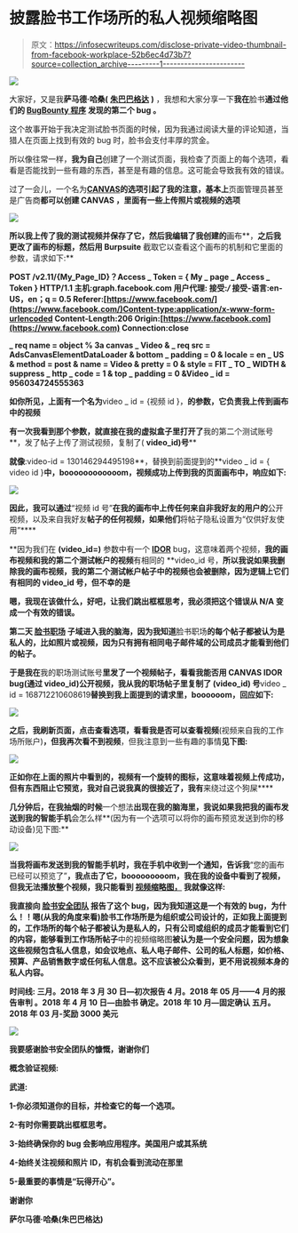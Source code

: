 # 披露脸书工作场所的私人视频缩略图

> 原文：<https://infosecwriteups.com/disclose-private-video-thumbnail-from-facebook-workplace-52b6ec4d73b7?source=collection_archive---------1----------------------->

![](img/5e67769c810a07636fcf4411a158dbc0.png)

大家好，又是我**萨马德·哈桑(** [**朱巴巴格达**](https://twitter.com/JubaBaghdad) **)** ，我想和大家分享一下**我在**脸书**通过他们的 [**BugBounty 程序**](http://facebook.com/whitehat/dashboard) **发现的第二个 bug** 。**

这个故事开始于我决定测试脸书页面的时候，因为我通过阅读大量的评论知道，当猎人在页面上找到有效的 bug 时，脸书会支付丰厚的赏金。

所以像往常一样，**我为自己**创建了一个测试页面，我检查了页面上的每个选项，看看是否能找到一些有趣的东西，甚至是有趣的信息。这可能会导致我有效的错误。

过了一会儿，一个名为[**CANVAS**](https://www.facebook.com/business/learn/facebook-create-ad-canvas-ads)**的选项引起了我的注意，基本上**页面管理员甚至是广告商**都可以创建 **CANVAS** ，里面有一些上传照片或视频的选项**

**![](img/a52603ce1eb1eb356a972e8f9ae9f05e.png)**

**所以我上传了我的测试视频并保存了它，然后我编辑了我创建的**画布**，**之后我更改了画布的标题，然后用 Burpsuite** 截取它以查看这个画布的机制和它里面的参数，请求如下:**

**POST /v2.11/{My_Page_ID}？Access _ Token = { My _ page _ Access _ Token } HTTP/1.1
主机:graph.facebook.com
用户代理:
接受:*/*
接受-语言:en-US，en；q = 0.5
Referer:[https://www.facebook.com/](https://www.facebook.com/)Content-type:application/x-www-form-urlencoded
Content-Length:206
Origin:[https://www.facebook.com](https://www.facebook.com)
Connection:close**

**_ req name = object % 3a canvas _ Video & _ req src = AdsCanvasElementDataLoader & bottom _ padding = 0 & locale = en _ US & method = post & name = Video & pretty = 0 & style = FIT _ TO _ WIDTH & suppress _ http _ code = 1 & top _ padding = 0 &**Video _ id = 956034724555363****

**如你所见，上面有一个名为**video _ id = {视频 id }，**的参数，它负责我上传到画布中的视频**

**有一次我看到那个参数，就直接在我的虚拟盒子里打开了**我的第二个测试账号**，发了帖子上传了测试视频，复制了( **video_id)号****

**就像**:video-id = 130146294495198**，替换到前面提到的**video _ id = { video id }**中，boooooooooooom，视频成功上传到我的页面画布中，响应如下:**

**![](img/c4f1d6b9badeb6013166b51734bd70a3.png)**

**因此，我可以通过**“视频 id 号”**在我的画布中上传任何来自非我好友的用户的**公开视频，以及来自我好友**帖子的任何视频，如果他们**将帖子隐私设置为“仅供好友使用”****

**因为我们在 **(video_id=)** 参数中有一个 [**IDOR**](https://www.owasp.org/index.php/Insecure_Direct_Object_Reference_Prevention_Cheat_Sheet) bug，这意味着两个视频，**我的画布视频和我的第二个测试帐户的视频**有相同的 **video_id 号，**所以我说如果我删除我的画布视频，我的第二个测试帐户帖子中的视频也会被删除，因为逻辑上它们有相同的 **video_id** 号，但不幸的是**

**嗯，我现在该做什么，好吧，让我们跳出框框思考，我必须把这个错误从 **N/A 变成一个有效的错误。****

**第二天 [**脸书职场**](https://www.facebook.com/workplace) 子域进入我的脑海，因为我知道**脸书职场**的每个帖子都被认为是私人的，比如照片或视频，因为只有拥有相同电子邮件域的公司成员才能看到他们的帖子。**

**于是我在**我的职场测试账号**里发了一个视频帖子，看看我能否用 CANVAS IDOR bug(通过 video_id)公开视频，我从我的职场帖子里复制了 **(video_id)** 号**video _ id = 168712210608619**替换到我上面提到的请求里，boooooom，回应如下:**

**![](img/3d5621ad05e39a6898c7b59aa0f39e83.png)**

**之后，我刷新页面，点击查看选项，看看我是否可以查看视频**(视频来自我的工作场所账户)**，但我再次看不到视频**，但我注意到一些有趣的事情**见下图:**

**![](img/f5dc0347b2c51438e9528c5baad19d49.png)**

**正如你在上面的照片中看到的，视频有一个旋转的图标，这意味着视频上传成功，但有东西阻止它预览，我对自己说我真的很接近了，我有**来绕过这个狗屎****

**几分钟后，在我抽烟的时候**一个想法**出现在我的脑海里，我说如果我把我的画布发送到我的智能手机**会怎么样**(因为有一个选项可以将你的画布预览发送到你的移动设备)见下图:**

**![](img/8bd49a135a7b5afd168ef3a1caeb1cb9.png)**

**当我将画布发送到我的智能手机时，我在手机中收到一个通知，告诉我**“您的画布已经可以预览了”**，我点击了它，booooooooom，我在我的设备中看到了视频，但我无法播放整个视频，我只能看到 [**视频缩略图，**](https://support.office.com/en-us/article/capture-or-change-a-video-thumbnail-bbf52fe0-3dd6-4bd7-b199-ccde413f6b1e) 我就像这样:**

**我直接向 [**脸书安全团队**](https://www.facebook.com/whitehat/dashboard) 报告了这个 bug，因为我知道这是一个有效的 bug，为什么！！嗯(从我的角度来看)**脸书工作场所**是为组织或公司设计的，正如我上面提到的，工作场所的每个帖子都被认为是私人的，只有公司或组织的成员才能看到它们的内容，**能够看到**工作场所帖子**中的视频缩略图**被认为是一个安全问题，因为想象这些视频包含私人信息，如会议地点、私人电子邮件、公司的私人标题，如价格、预算、产品销售数字或任何私人信息。这不应该被公众看到，更不用说视频本身的私人内容。**

****时间线:**
三月。2018 年 3 月 30 日—初次报告
4 月。2018 年 05 月——4 月的报告审判
。2018 年 4 月 10 日—由脸书
确定。2018 年 10 月—固定确认
五月。2018 年 03 月-奖励 3000 美元**

**![](img/7eb6e14f185a27c4a548ecac13f6306c.png)**

**我要感谢脸书安全团队的慷慨，谢谢你们**

****概念验证视频:****

****武道:****

**1-你必须知道你的目标，并检查它的每一个选项。**

**2-有时你需要跳出框框思考。**

**3-始终确保你的 bug 会影响应用程序。美国用户或其系统**

**4-始终关注视频和照片 ID，有机会看到流动在那里**

**5-最重要的事情是“玩得开心”。**

**谢谢你**

**萨尔马德·哈桑(朱巴巴格达)**